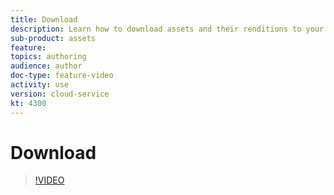 ```yaml
---
title: Download
description: Learn how to download assets and their renditions to your local machine for use and sharing.
sub-product: assets
feature: 
topics: authoring
audience: author
doc-type: feature-video
activity: use
version: cloud-service
kt: 4300
---
```


# Download

>[!VIDEO](https://video.tv.adobe.com/v/32055/?quality=12&learn=on&hidetitle=true)